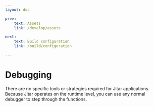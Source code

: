 ```yaml
---
layout: doc

prev:
    text: Assets
    link: /develop/assets

next:
    text: Build configuration
    link: /build/configuration

---
```


# Debugging

There are no specific tools or strategies required for Jitar applications. Because Jitar operates on the runtime level, you can use any normal debugger to step through the functions.
